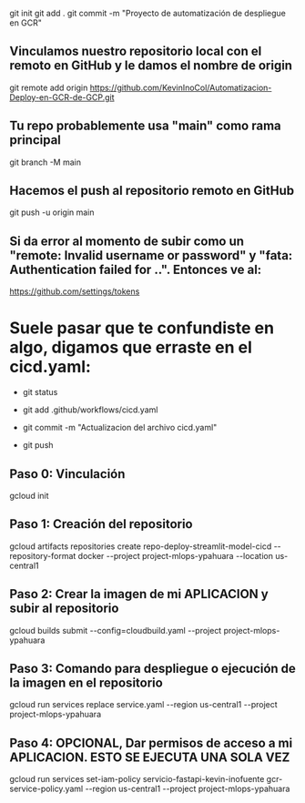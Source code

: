 git init
git add .
git commit -m "Proyecto de automatización de despliegue en GCR"
## Vinculamos nuestro repositorio local con el remoto en GitHub y le damos el nombre de origin
git remote add origin https://github.com/KevinInoCol/Automatizacion-Deploy-en-GCR-de-GCP.git

## Tu repo probablemente usa "main" como rama principal
git branch -M main

## Hacemos el push al repositorio remoto en GitHub 
git push -u origin main
## Si da error al momento de subir como un "remote: Invalid username or password" y "fata: Authentication failed for ..". Entonces ve al:
https://github.com/settings/tokens





# Suele pasar que te confundiste en algo, digamos que erraste en el cicd.yaml:
- git status
- git add .github/workflows/cicd.yaml
- git commit -m "Actualizacion del archivo cicd.yaml"

- git push







## Paso 0: Vinculación
gcloud init

## Paso 1: Creación del repositorio
gcloud artifacts repositories create repo-deploy-streamlit-model-cicd --repository-format docker --project project-mlops-ypahuara --location us-central1

## Paso 2: Crear la imagen de mi APLICACION y subir al repositorio
gcloud builds submit --config=cloudbuild.yaml --project project-mlops-ypahuara

## Paso 3: Comando para despliegue o ejecución de la imagen en el repositorio
gcloud run services replace service.yaml --region us-central1 --project project-mlops-ypahuara

## Paso 4: OPCIONAL, Dar permisos de acceso a mi APLICACION. ESTO SE EJECUTA UNA SOLA VEZ
gcloud run services set-iam-policy servicio-fastapi-kevin-inofuente gcr-service-policy.yaml --region us-central1 --project project-mlops-ypahuara